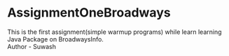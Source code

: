# AssignmentOneBroadways
This is the first assignment(simple warmup programs) while learn learning Java Package on BroadwaysInfo.<br>
Author - Suwash
